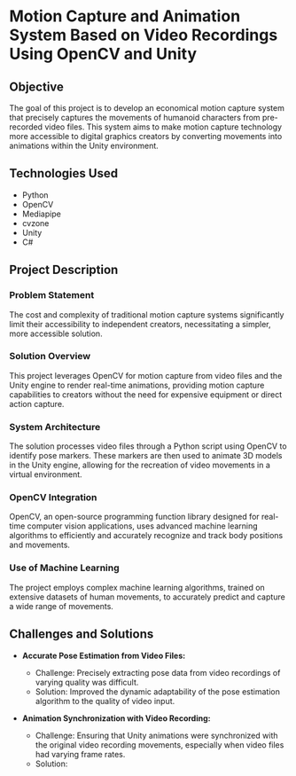 # Motion Capture and Animation System Based on Video Recordings Using OpenCV and Unity

## Objective

The goal of this project is to develop an economical motion capture system that precisely captures the movements of humanoid characters from pre-recorded video files. This system aims to make motion capture technology more accessible to digital graphics creators by converting movements into animations within the Unity environment.

## Technologies Used

- Python
- OpenCV
- Mediapipe
- cvzone
- Unity
- C#

## Project Description

### Problem Statement

The cost and complexity of traditional motion capture systems significantly limit their accessibility to independent creators, necessitating a simpler, more accessible solution.

### Solution Overview

This project leverages OpenCV for motion capture from video files and the Unity engine to render real-time animations, providing motion capture capabilities to creators without the need for expensive equipment or direct action capture.

### System Architecture

The solution processes video files through a Python script using OpenCV to identify pose markers. These markers are then used to animate 3D models in the Unity engine, allowing for the recreation of video movements in a virtual environment.

### OpenCV Integration

OpenCV, an open-source programming function library designed for real-time computer vision applications, uses advanced machine learning algorithms to efficiently and accurately recognize and track body positions and movements.

### Use of Machine Learning

The project employs complex machine learning algorithms, trained on extensive datasets of human movements, to accurately predict and capture a wide range of movements.

## Challenges and Solutions

- **Accurate Pose Estimation from Video Files:**
  - Challenge: Precisely extracting pose data from video recordings of varying quality was difficult.
  - Solution: Improved the dynamic adaptability of the pose estimation algorithm to the quality of video input.

- **Animation Synchronization with Video Recording:**
  - Challenge: Ensuring that Unity animations were synchronized with the original video recording movements, especially when video files had varying frame rates.
  - Solution:

